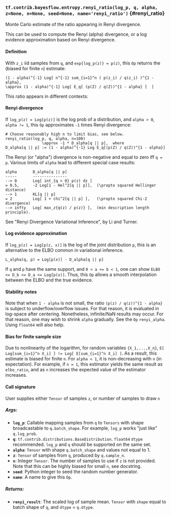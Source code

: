 ### `tf.contrib.bayesflow.entropy.renyi_ratio(log_p, q, alpha, z=None, n=None, seed=None, name='renyi_ratio')` {#renyi_ratio}

Monte Carlo estimate of the ratio appearing in Renyi divergence.

This can be used to compute the Renyi (alpha) divergence, or a log evidence
approximation based on Renyi divergence.

#### Definition

With `z_i` iid samples from `q`, and `exp{log_p(z)} = p(z)`, this `Op` returns
the (biased for finite `n`) estimate:

```
(1 - alpha)^{-1} Log[ n^{-1} sum_{i=1}^n ( p(z_i) / q(z_i) )^{1 - alpha},
\approx (1 - alpha)^{-1} Log[ E_q[ (p(Z) / q(Z))^{1 - alpha} ]  ]
```

This ratio appears in different contexts:

#### Renyi divergence

If `log_p(z) = Log[p(z)]` is the log prob of a distribution, and
`alpha > 0`, `alpha != 1`, this `Op` approximates `-1` times Renyi divergence:

```
# Choose reasonably high n to limit bias, see below.
renyi_ratio(log_p, q, alpha, n=100)
                \approx -1 * D_alpha[q || p],  where
D_alpha[q || p] := (1 - alpha)^{-1} Log E_q[(p(Z) / q(Z))^{1 - alpha}]
```

The Renyi (or "alpha") divergence is non-negative and equal to zero iff
`q = p`.  Various limits of `alpha` lead to different special case results:

```
alpha       D_alpha[q || p]
-----       ---------------
--> 0       Log[ int_{q > 0} p(z) dz ]
= 0.5,      -2 Log[1 - Hel^2[q || p]],  (\propto squared Hellinger distance)
--> 1       KL[q || p]
= 2         Log[ 1 + chi^2[q || p] ],   (\propto squared Chi-2 divergence)
--> infty   Log[ max_z{q(z) / p(z)} ],  (min description length principle).
```

See "Renyi Divergence Variational Inference", by Li and Turner.

#### Log evidence approximation

If `log_p(z) = Log[p(z, x)]` is the log of the joint distribution `p`, this is
an alternative to the ELBO common in variational inference.

```
L_alpha(q, p) = Log[p(x)] - D_alpha[q || p]
```

If `q` and `p` have the same support, and `0 < a <= b < 1`, one can show
`ELBO <= D_b <= D_a <= Log[p(x)]`.  Thus, this `Op` allows a smooth
interpolation between the ELBO and the true evidence.

#### Stability notes

Note that when `1 - alpha` is not small, the ratio `(p(z) / q(z))^{1 - alpha}`
is subject to underflow/overflow issues.  For that reason, it is evaluated in
log-space after centering.  Nonetheless, infinite/NaN results may occur.  For
that reason, one may wish to shrink `alpha` gradually.  See the `Op`
`renyi_alpha`.  Using `float64` will also help.


#### Bias for finite sample size

Due to nonlinearity of the logarithm, for random variables `{X_1,...,X_n}`,
`E[ Log[sum_{i=1}^n X_i] ] != Log[ E[sum_{i=1}^n X_i] ]`.  As a result, this
estimate is biased for finite `n`.  For `alpha < 1`, it is non-decreasing
with `n` (in expectation).  For example, if `n = 1`, this estimator yields the
same result as `elbo_ratio`, and as `n` increases the expected value
of the estimator increases.

#### Call signature

User supplies either `Tensor` of samples `z`, or number of samples to draw `n`

##### Args:


*  <b>`log_p`</b>: Callable mapping samples from `q` to `Tensors` with
    shape broadcastable to `q.batch_shape`.
    For example, `log_p` works "just like" `q.log_prob`.
*  <b>`q`</b>: `tf.contrib.distributions.BaseDistribution`.
     `float64` `dtype` recommended.
     `log_p` and `q` should be supported on the same set.
*  <b>`alpha`</b>: `Tensor` with shape `q.batch_shape` and values not equal to 1.
*  <b>`z`</b>: `Tensor` of samples from `q`, produced by `q.sample_n`.
*  <b>`n`</b>: Integer `Tensor`.  The number of samples to use if `z` is not provided.
    Note that this can be highly biased for small `n`, see docstring.
*  <b>`seed`</b>: Python integer to seed the random number generator.
*  <b>`name`</b>: A name to give this `Op`.

##### Returns:


*  <b>`renyi_result`</b>: The scaled log of sample mean.  `Tensor` with `shape` equal
    to batch shape of `q`, and `dtype` = `q.dtype`.

